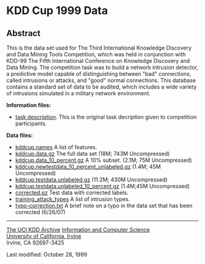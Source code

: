 # KDD Cup 1999 Data

## Abstract

This is the data set used for The Third International Knowledge Discovery and Data Mining Tools Competition, which was held in conjunction with KDD-99 The Fifth International Conference on Knowledge Discovery and Data Mining. The competition task was to build a network intrusion detector, a predictive model capable of distinguishing between "bad" connections, called intrusions or attacks, and "good" normal connections. This database contains a standard set of data to be audited, which includes a wide variety of intrusions simulated in a military network environment.

**Information files:**

*   [task description](task.html). This is the original task decription given to competition participants.

**Data files:**

*   [kddcup.names](kddcup.names) A list of features.
*   [kddcup.data.gz](http://kdd.ics.uci.edu/databases/kddcup99/kddcup.data.gz) The full data set (18M; 743M Uncompressed)
*   [kddcup.data_10_percent.gz](http://kdd.ics.uci.edu/databases/kddcup99/kddcup.data_10_percent.gz) A 10% subset. (2.1M; 75M Uncompressed)
*   [kddcup.newtestdata_10_percent_unlabeled.gz](http://kdd.ics.uci.edu/databases/kddcup99/kddcup.newtestdata_10_percent_unlabeled.gz) (1.4M; 45M Uncompressed)
*   [kddcup.testdata.unlabeled.gz](http://kdd.ics.uci.edu/databases/kddcup99/kddcup.testdata.unlabeled.gz) (11.2M; 430M Uncompressed)
*   [kddcup.testdata.unlabeled_10_percent.gz](http://kdd.ics.uci.edu/databases/kddcup99/kddcup.testdata.unlabeled_10_percent.gz) (1.4M;45M Uncompressed)
*   [corrected.gz](http://kdd.ics.uci.edu/databases/kddcup99/corrected.gz) Test data with corrected labels.
*   [training_attack_types](training_attack_types) A list of intrusion types.
*   [typo-correction.txt](http://kdd.ics.uci.edu/databases/kddcup99/typo-correction.txt) A brief note on a typo in the data set that has been corrected (6/26/07)

* * *

[The UCI KDD Archive](http://kdd.ics.uci.edu/)
[Information and Computer Science](http://www.ics.uci.edu/)  
[University of California, Irvine](http://www.uci.edu/)  
Irvine, CA 92697-3425

Last modified: October 28, 1999
